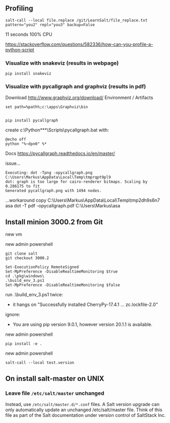 ## Profiling

    salt-call --local file.replace /git/LearnSalt/file_replace.txt pattern="you2" repl="you3" backup=False

11 seconds  100% CPU 

https://stackoverflow.com/questions/582336/how-can-you-profile-a-python-script


### Visualize with snakeviz (results in webpage)

    pip install snakeviz
    


### Visualize with pycallgraph and graphviz (results in pdf)
Download http://www.graphviz.org/download/ Environment  / Artifacts

    set path=%path%;c:\apps\Graphviz\bin


    pip install pycallgraph

create c:\Python***\Scripts\pycallgraph.bat with:
    
    @echo off
    python "%~dpn0" %*



Docs https://pycallgraph.readthedocs.io/en/master/

 
issue...

    Executing: dot -Tpng -opycallgraph.png C:\Users\Markus\AppData\Local\Temp\tmprqpt9pl9
    dot: graph is too large for cairo-renderer bitmaps. Scaling by 0.286175 to fit
    Generated pycallgraph.png with 1494 nodes.

...workaround
    copy C:\Users\Markus\AppData\Local\Temp\tmp2dh9s6n7 asa
    dot -T pdf -opycallgraph.pdf C:\Users\Markus\asa


## Install minion 3000.2 from Git


new vm

new admin powershell

    git clone salt
    git checkout 3000.2

    Set-ExecutionPolicy RemoteSigned
    Set-MpPreference -DisableRealtimeMonitoring $true
    cd .\pkg\windows\
    .\build_env_3.ps1
    Set-MpPreference -DisableRealtimeMonitoring $false

run .\build_env_3.ps1 twice:
- it hangs on "Successfully installed CherryPy-17.4.1 ... zc.lockfile-2.0"

ignore:
- You are using pip version 9.0.1, however version 20.1.1 is available.

new admin powershell

    pip install -e .
    

new admin powershell

    salt-call --local test.version

## On install salt-master on UNIX 

### Leave file `/etc/salt/master` unchanged

Instead, use `/etc/salt/master.d/*.conf` files. A Salt version upgrade can only automatically update an unchanged /etc/salt/master file. Think of this file as part of the Salt documentation under version control of SaltStack Inc.

